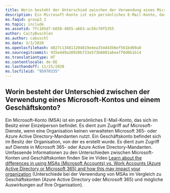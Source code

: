 ```yaml
---
title: Worin besteht der Unterschied zwischen der Verwendung eines Microsoft-Kontos und einem Geschäftskonto?
description: Ein Microsoft-Konto ist ein persönliches E-Mail-Konto, das einer Person gehört und dem Zugriff auf Microsoft-Dienste dient, wenn eine Organisation keinen...
ms.faqid: group3_1
ms.topic: include
ms.assetid: 7fc185d7-b658-4855-a663-ac56cf0f5355
author: CaityBuschlen
ms.author: cabuschl
ms.date: 3/3/2020
ms.openlocfilehash: 4027c134813204819e4ea354d43b6ef561bd69a8
ms.sourcegitcommit: 935e4d9a20928b733e573b6801a6eaff0d0b1b14
ms.translationtype: HT
ms.contentlocale: de-DE
ms.lasthandoff: 11/25/2020
ms.locfileid: "95970335"
---
```

## <a name="what-is-the-difference-between-using-a-microsoft-account-vs-work-account"></a>Worin besteht der Unterschied zwischen der Verwendung eines Microsoft-Kontos und einem Geschäftskonto?

Ein Microsoft-Konto (MSA) ist ein persönliches E-Mail-Konto, das sich im Besitz einer Einzelperson befindet. Es dient zum Zugriff auf Microsoft-Dienste, wenn eine Organisation keinen verwalteten Microsoft 365- oder Azure Active Directory-Mandanten nutzt. Ein Geschäftskonto befindet sich im Besitz der Organisation, von der es erstellt wurde. Es dient zum Zugriff auf Dienste in Microsoft 365- oder Azure Active Directory-Mandanten. Umfassende Informationen zu den Unterschieden zwischen Microsoft-Konten und Geschäftskonten finden Sie im Video [Learn about the differences in using MSAs (Microsoft Accounts) vs. Work Accounts (Azure Active Directory or Microsoft 365) and how this may impact your organization](https://aka.ms/MSAvsAAD) (Unterschiede bei der Verwendung von MSAs im Vergleich zu Geschäftskonten (Azure Active Directory oder Microsoft 365) und mögliche Auswirkungen auf Ihre Organisation).
